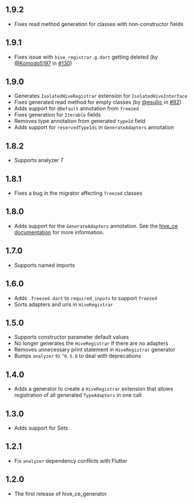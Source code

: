 ## 1.9.2

- Fixes read method generation for classes with non-constructor fields

## 1.9.1

- Fixes issue with `hive_registrar.g.dart` getting deleted (by [@Komodo5197](https://github.com/Komodo5197) in [#130](https://github.com/IO-Design-Team/hive_ce/pull/130))

## 1.9.0

- Generates `IsolatedHiveRegistrar` extension for `IsolatedHiveInterface`
- Fixes generated read method for empty classes (by [@esuljic](https://github.com/esuljic) in [#92](https://github.com/IO-Design-Team/hive_ce/pull/92))
- Adds support for `@Default` annotation from `freezed`
- Fixes generation for `Iterable` fields
- Removes type annotation from generated `typeId` field
- Adds support for `reservedTypeIds` in `GenerateAdapters` annotation

## 1.8.2

- Supports analyzer 7

## 1.8.1

- Fixes a bug in the migrator affecting `freezed` classes

## 1.8.0

- Adds support for the `GenerateAdapters` annotation. See the [hive_ce documentation](https://pub.dev/packages/hive_ce) for more information.

## 1.7.0

- Supports named imports

## 1.6.0

- Adds `.freezed.dart` to `required_inputs` to support `freezed`
- Sorts adapters and uris in `HiveRegistrar`

## 1.5.0

- Supports constructor parameter default values
- No longer generates the `HiveRegistrar` if there are no adapters
- Removes unnecessary print statement in `HiveRegistrar` generator
- Bumps `analyzer` to `^6.5.0` to deal with deprecations

## 1.4.0

- Adds a generator to create a `HiveRegistrar` extension that allows registration of all generated `TypeAdapters` in one call

## 1.3.0

- Adds support for Sets

## 1.2.1

- Fix `analyzer` dependency conflicts with Flutter

## 1.2.0

- The first release of hive_ce_generator
